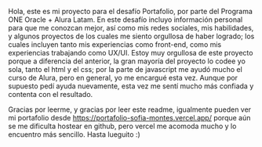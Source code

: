 Hola, este es mi proyecto para el desafío Portafolio, por parte del Programa ONE Oracle + Alura Latam.
En este desafío incluyo información personal para que me conozcan mejor, así como mis redes sociales,
mis habilidades, y algunos proyectos de los cuales me siento orgullosa de haber logrado; los cuales incluyen
tanto mis experiencias como front-end, como mis experiencias trabajando como UX/UI.
Estoy muy orgullosa de este proyecto porque a diferencia del anterior, la gran mayoría del proyecto lo
codee yo sola, tanto el html y el css; por la parte de javascript me ayudó mucho el curso de Alura, pero en general,
yo me encargué esta vez. Aunque por supuesto pedí ayuda nuevamente, esta vez me sentí mucho más confiada y contenta con
el resultado.

Gracias por leerme, y gracias por leer este readme, igualmente pueden ver mi portafolio desde https://portafolio-sofia-montes.vercel.app/
porque aún se me dificulta hostear en github, pero vercel me acomoda mucho y lo encuentro más sencillo.
Hasta lueguito :)
